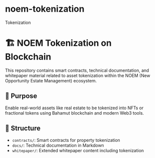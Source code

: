 # noem-tokenization
Tokenization 
# 🏗️ NOEM Tokenization on Blockchain

This repository contains smart contracts, technical documentation, and whitepaper material related to asset tokenization within the NOEM (New Opportunity Estate Management) ecosystem.

## 📌 Purpose
Enable real-world assets like real estate to be tokenized into NFTs or fractional tokens using Bahamut blockchain and modern Web3 tools.

## 📁 Structure
- `contracts/`: Smart contracts for property tokenization
- `docs/`: Technical documentation in Markdown
- `whitepaper/`: Extended whitepaper content including tokenization
